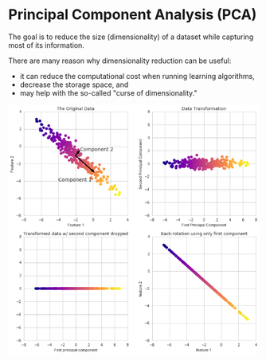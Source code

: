 # Principal Component Analysis (PCA)


The goal is to reduce the size (dimensionality) of a dataset while capturing most of its information.

There are many reason why dimensionality reduction can be useful:

 * it can reduce the computational cost when running learning algorithms,
 * decrease the storage space, and
 * may help with the so-called "curse of dimensionality."
 
 ![](https://github.com/Foroozani/Machine-Learning/blob/master/figures/PCA.png)
